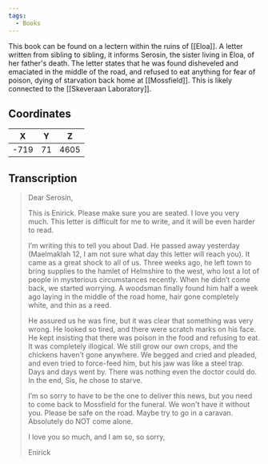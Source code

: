 ```yaml
---
tags:
  - Books
---
```


This book can be found on a lectern within the ruins of [[Eloa]]. A letter written from sibling to sibling, it informs Serosin, the sister living in Eloa, of her father's death. The letter states that he was found disheveled and emaciated in the middle of the road, and refused to eat anything for fear of poison, dying of starvation back home at [[Mossfield]]. This is likely connected to the [[Skeveraan Laboratory]].

## Coordinates
| **X** | **Y** | **Z** |
| :---: | :---: | :---: |
| -719  |  71   | 4605  |

## Transcription
> Dear Serosin,
>
> This is Enirick. Please make sure you are seated. I love you very much. This letter is difficult for me to write, and it will be even harder to read.
>
> I’m writing this to tell you about Dad. He passed away yesterday (Maelmaklah 12, I am not sure what day this letter will reach you). It came as a great shock to all of us. Three weeks ago, he left town to bring supplies to the hamlet of Helmshire to the west, who lost a lot of people in mysterious circumstances recently. When he didn’t come back, we started worrying. A woodsman finally found him half a week ago laying in the middle of the road home, hair gone completely white, and thin as a reed.
>
> He assured us he was fine, but  it was clear that something was very wrong. He looked so tired, and there were scratch marks on his face. He kept insisting that there was poison in the food and refusing to eat. It was completely illogical. We still grow our own crops, and the chickens haven’t gone anywhere. We begged and cried and pleaded, and even tried to force-feed him, but his jaw was like a steel trap. Days and days went by. There was nothing even the doctor could do. In the end, Sis, he chose to starve.
>
> I’m so sorry to have to be the one to deliver this news, but you need to come back to Mossfield for the funeral. We won't have it without you. Please be safe on the road. Maybe try to go in a caravan. Absolutely do NOT come alone.
>
> I love you so much, and I am so, so sorry,
>
> Enirick


